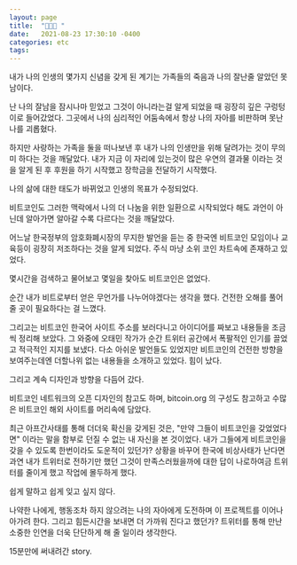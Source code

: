 ```yaml
---
layout: page
title:  "👨🏻‍🏭 "
date:   2021-08-23 17:30:10 -0400
categories: etc
tags:
---
```

내가 나의 인생의 몇가지 신념을 갖게 된 계기는 가족들의 죽음과 나의 잘난줄 알았던 못남이다.  

난 나의 잘남을 잠시나마 믿었고 그것이 아니라는걸 알게 되었을 때 굉장히 깊은 구렁텅이로 들어갔었다.  그곳에서 나의 심리적인 어둠속에서 항상 나의 자아를 비판하며 못난 나를 괴롭혔다.

하지만 사랑하는 가족을 둘을 떠나보낸 후 내가 나의 인생만을 위해 달려가는 것이 무의미 하다는 것을 깨달았다.  내가 지금 이 자리에 있는것이 많은 우연의 결과물 이라는 것을 알게 된 후 후원을 하기 시작했고 장학금을 전달하기 시작했다.

나의 삶에 대한 태도가 바뀌었고 인생의 목표가 수정되었다.

비트코인도 그러한 맥락에서 나의 더 나눔을 위한 일환으로 시작되었다 해도 과언이 아닌데 알아가면 알아갈 수록 다르다는 것을 깨달았다.

어느날 한국정부의 암호화폐시장의 무지한 발언을 듣는 중 한국엔 비트코인 모임이나 교육등이 굉장히 저조하다는 것을 알게 되었다.  주식 마냥 소위 코인 차트속에 존재하고 있었다.

몇시간을 검색하고 물어보고 몇일을 찾아도 비트코인은 없었다.

순간 내가 비트로부터 얻은 무언가를 나누어야겠다는 생각을 했다.  건전한 오해를 풀어줄 곳이 필요하다는 걸 느꼈다.

그리고는 비트코인 한국어 사이트 주소를 보러다니고 아이디어를 짜보고 내용들을 조금씩 정리해 보았다.  그 와중에 오태민 작가가 순간 트위터 공간에서 폭팔적인 인기를 끌었고 적극적인 지지를 보냈다.  다소 아쉬운 발언들도 있었지만 비트코인의 건전한 방향을 보여주는데엔 더할나위 없는 내용들을 소개하고 있었다.  힘이 났다.

그리고 계속 디자인과 방향을 다듬어 갔다.

비트코인 네트워크의 오픈 디자인의 참고도 하며, bitcoin.org 의 구성도 참고하고 수많은 비트코인 해외 사이트를 머리속에 담았다.

최근 아프간사태를 통해 더더욱 확신을 갖게된 것은, "만약 그들이 비트코인을 갖었었다면" 이라는 말을 함부로 던질 수 없는 내 자신을 본 것이었다.  내가 그들에게 비트코인을 갖을 수 있도록 한번이라도 도운적이 있던가?  상황을 바꾸어 한국에 비상사태가 난다면 과연 내가 트위터로 전하기만 했던 그것이 만족스러웠을까에 대한 답이 나로하여금 트위터를 줄이게 했고 작업에 몰두하게 했다.

쉽게 말하고 쉽게 잊고 싶지 않다.

나약한 나에게, 행동조차 하지 않으려는 나의 자아에게 도전하며 이 프로젝트를 이어나아가려 한다.  그리고 힘든시간을 보내면 더 가까워 진다고 했던가?  트위터를 통해 만난 소중한 인연을 더욱 단단하게 해 줄 일이라 생각한다.

15분만에 써내려간 story.
